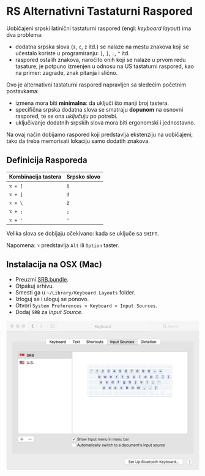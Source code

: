 # RS Alternativni Tastaturni Raspored

Uobičajeni srpski latinični tastaturni raspored (engl: _keyboard layout_) ima dva problema:

+ dodatna srpska slova (`š`, `ć`, `ž` itd.) se nalaze na mestu znakova koji se učestalo koriste u programiranju: `[`, `]`, `:`, `"` itd.
+ raspored ostalih znakova, naročito onih koji se nalaze u prvom redu tasature, je potpuno izmenjen u odnosu na US tastaturni raspored, kao na primer: zagrade, znak pitanja i slično.

Ovo je alternativni tastaturni raspored napravljen sa sledećim početnim postavkama:

+ izmena mora biti **minimalna**: da uključi što manji broj tastera.
+ specifična srpska dodatna slova se smatraju **dopunom** na osnovni raspored, te se ona _uključuju_ po potrebi.
+ uključivanje dodatnih srpskih slova mora biti ergonomski i jednostavno.

Na ovaj način dobijamo raspored koji predstavlja ekstenziju na uobičajeni; tako da treba memorisati lokaciju samo dodatih znakova.


## Definicija Rasporeda

| Kombinacija tastera | Srpsko slovo |
| ------------------- | ------------ |
| `⌥ + [`             | `š`          |
| `⌥ + ]`             | `đ`          |
| `⌥ + \`             | `ž`          |
| `⌥ + ;`             | `;`          |
| `⌥ + '`             | `'`          |

Velika slova se dobijaju očekivano: kada se uključe sa `SHIFT`.

Napomena: `⌥` predstavlja `Alt` ili `Option` taster.


## Instalacija na OSX (Mac)

+ Preuzmi [SRB.bundle](osx/SRB.bundle.zip).
+ Otpakuj arhivu.
+ Smesti ga u `~/Library/Keyboard Layouts` folder.
+ Izloguj se i uloguj se ponovo.
+ Otvori `System Preferences > Keyboard > Input Sources`.
+ Dodaj `SRB` za _Input Source_.

![](osx/keyboard-input-source.png)
